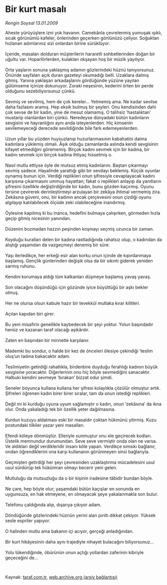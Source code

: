 # Bir kurt masalı

*Rengin Soysal 13.01.2009*

<div class="taraf_structure_2col_1zq">
<div class="margen_n">



 <p>Aheste yürüyüşlere izni yok havanın. Camekânla çevrelenmiş yumuşak ışıklı, sıcak görünümlü kafeler, önlerinden geçerken gönlünüzü çeliyor. Soğuktan hızlanan adımlarınız sizi onlardan birine sürüklüyor. <br/><br/>İçeride, masaları dolduran müşterilerin hararetli sohbetlerinden doğan bir uğultu var. Hoparlörlerden, kulakları okşayan hoş bir müzik yayılıyor. <br/><br/>Orta yaşların sonuna yaklaşmış adamın gözlerindeki hüznü tanıyorsunuz. Önünde sayfaları açık duran gazeteyi okumadığı belli. Uzaklara dalmış gitmiş. Yanına yaklaşan arkadaşlarını gördüğünde yüzüne yayılan gülümseme içinize dokunuyor. Zoraki neşesinin, kederini örten bir perde olduğunu sezebiliyorsunuz çünkü. <br/><br/>Sevmiş ve sevilmiş, hem de çok kereler... Yetmemiş ama. Ne kadar sevilse daha fazlasını aramış. Hep eksik bulmuş bir şeyleri. Onu kendisinden dahi çok sevse de bir kadın, yine de mesut olamamış. O talihsiz ‘hastalıktan’ mustarip olanlardan biri çünkü. Neredeyse dünyadaki bütün kadınların sevgisini ve hayranlığını aynı anda isteyenlerden. Hiç kimsenin sevilemeyeceği derecede sevildiğinde bile fark edemeyenlerden. <br/><br/>Uzun yıllar bu yüzden huysuzlanıp huzurlanmasının kabahatini daima kadınlara yüklemiş olmalı. Âşık olduğu zamanlarda aslında kendi sevgisinin kifayet etmediğini görememiş. Birçok kadını sevmek için bir kadına, bir kadını sevmek için birçok kadına ihtiyaç hissetmiş o. <br/><br/>Nasıl mutlu ettiyse öyle de mutsuz etmiş kadınlarını. Baştan çıkarmayı sevmiş sadece. Hayalinde yarattığı gibi bir sevdayı beklemiş. Küçük oyunlar oynamış bunun için. Verdiği replikleri onun şifresiyle cevaplayacak kadını karşısına çıkarmasını ummuş hayattan; fakat o replikleri anlayıp da yanıtların şifresini özellikle değiştirdiğinde bir kadın, bunu gözden kaçırmış. Oyunu tersine çevirerek derinleştirmeyi arzulayan bir zekâya ihtimal vermemiş zira. Zekâsına güveni, onu, bir kadının ancak çerçevesini onun çizdiği oyunu algılayıp katılabilecek ölçüde zeki olabileceğine inandırmış. <br/><br/>Öylesine kapılmış ki bu inanca, hedefini bulmaya çalışırken, görmeden hızla geçip gitmiş nicesinin yanından. <br/><br/>Düzenini bozmadan hazzın peşinden koşmayı seçmiş uzunca bir zaman. <br/><br/>Koyduğu kuralları delen bir kadına rastladığında rahatsız olup, o kadından da alıştığı yaşamdan da vazgeçmeyi denemiş bir süre. <br/><br/>Yaşı ilerledikçe, her erkeği esir alan korku onun içinde de kıpırdanmaya başlamış. Gençlik günlerinden değişik olsa da bir sıkıntı giderek yeniden sarmış ruhunu. <br/><br/>Kendini korumaya aldığı tüm kalkanları düşmeye başlamış yavaş yavaş. <br/><br/>Son olacağını düşündüğü için gözünde iyice büyüttüğü bir aşkı bekler olmuş. <br/><br/>Her ne olursa olsun kabule hazır bir tevekkül mutlaka kırar kilitleri. <br/><br/>Açılan kapıdan biri girer. <br/><br/>Bu yeni misafirin genellikle kaybedecek bir şeyi yoktur. Yolun başındadır henüz ve kazanan taraf olacağı aşikârdır. <br/><br/>Zaten en başından bir minnetle karşılanır. <br/><br/>Mademki bu sondur, o halde bir kez de önceleri ölesiye çekindiği ‘teslim oluş’un tadına bakacaktır adam. <br/><br/>Teslimiyetin getirdiği rahatlıkla, birdenbire duyduğu ferahlığı kadının büyük sevgisine yoracaktır. Diğerlerinin onu hiç böyle sevmediğini sanacaktır. Halbuki kendini sevmeye ‘bırakan’ bizzat odur şimdi. <br/><br/>Seneler boyunca kullana kullana her şifresi kolaylıkla çözülür olmuştur artık. Şifreleri öğrenen kadın birer birer sıralar, tam da onun istediği replikleri. <br/><br/>Değil mi ki kurduğu oyuna uyum sağlamıştır o kadın, onun ‘zekâsına’ da ikna olur. Onda yakaladığı tek bir özellik yeter dağılmasına. <br/><br/>Kurdun kuzuyu aldatması eski bir masaldır çoktan hükmünü yitirmiş. Kuzu postundaki tilkiler yazar yeni masalları. <br/><br/>Efendi köleye dönmüştür. Elleriyle sunmuştur onu ele geçirecek kodları. Üstelik memnundur durumundan. Seve seve vermiştir onda olan ne varsa. Ve aldıkları değil verdikleridir insanı köle yapan. Verdikçe sımsıkı bağlanır, ondan öğrendiklerini ona karşı kullananın görünmeyen sinsi bağlarıyla. <br/><br/>Geçmişten getirdiği her şeyi çevresinden uzaklaştırma mücadelesini usul usul sürdürüp tek hükümran olmayı becerir yeni gelen. <br/><br/>Mutluluğu da mutsuzluğu da o bir kişinin iradesine tâbidir bundan böyle. <br/><br/>Ne çare, hep böyle olur; yaşamdaki bütün kaçışlar en sonunda en uygunsuza, en hak etmeyene, en olmayacak şeye yakalanmakla son bulur. <br/><br/>Telefonu çaldığında alıp, dışarıya çıkıyor adam. <br/><br/>Döndüğünde gözlerindeki hüznün yerini alan pırıltı dikkat çekiyor. Yüksek sesle espriler yapıyor. <br/><br/>O halinden mutlu ama bakanın içi acıyor, gerçeği anladığından. <br/><br/>Bir kurt hikâyesinin daha aynı trajediyle nihayet bulacağını biliyorsunuz... <br/><br/>Yolu tükendiğinde, öbürünün onun açtığı yollardan zaferinin kibriyle geçeceğini de...</p>

<br/>


<div id="taraf_not">
</div>

</div>


</div>

Kaynak: [taraf.com.tr](http://www.taraf.com.tr:80/makale/3536.htm), [web.archive.org (arşiv bağlantısı)](http://web.archive.org/web/20090305150307/http://www.taraf.com.tr:80/makale/3536.htm)
